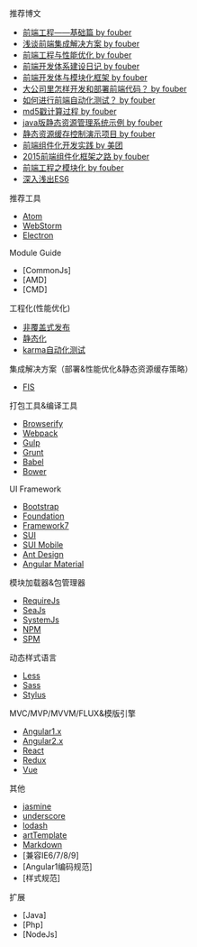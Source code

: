 推荐博文
- [前端工程——基础篇 by fouber](https://github.com/fouber/blog/issues/10)
- [浅谈前端集成解决方案 by fouber](https://github.com/fouber/blog/issues/1)
- [前端工程与性能优化 by fouber](https://github.com/fouber/blog/issues/3)
- [前端开发体系建设日记 by fouber](https://github.com/fouber/blog/issues/2)
- [前端开发体与模块化框架 by fouber](https://github.com/fouber/blog/issues/4)
- [大公司里怎样开发和部署前端代码？ by fouber](https://github.com/fouber/blog/issues/6)
- [如何进行前端自动化测试？ by fouber](https://github.com/fouber/blog/issues/7)
- [md5戳计算过程 by fouber](https://github.com/fouber/blog/issues/5)
- [java版静态资源管理系统示例 by fouber](https://github.com/fouber/fis-java-jsp)
- [静态资源缓存控制演示项目 by fouber](https://github.com/fouber/static-resource-digest-project)
- [前端组件化开发实践 by 美团](http://tech.meituan.com/frontend-component-practice.html)
- [2015前端组件化框架之路 by fouber](https://github.com/xufei/blog/issues/19)
- [前端工程之模块化 by fouber](http://fex.baidu.com/blog/2014/03/fis-module/)
- [深入浅出ES6](http://www.infoq.com/cn/articles/es6-in-depth-an-introduction)

推荐工具
- [Atom](https://atom.io/)
- [WebStorm](https://www.jetbrains.com/webstorm/)
- [Electron](http://electron.atom.io/)

Module Guide
- [CommonJs]
- [AMD]
- [CMD]

工程化(性能优化)
- [非覆盖式发布](https://www.zhihu.com/question/20790576/answer/32602154)
- [静态化](https://www.zhihu.com/question/34388831)
- [karma自动化测试](https://github.com/karma-runner/karma)

集成解决方案（部署&性能优化&静态资源缓存策略）
- [FIS](http://fis.baidu.com/)

打包工具&编译工具
- [Browserify](http://browserify.org/)
- [Webpack](http://webpack.github.io/)
- [Gulp](http://gulpjs.com/)
- [Grunt](http://gruntjs.com/)
- [Babel](http://babeljs.io/)
- [Bower](https://bower.io/)

UI Framework
- [Bootstrap](http://bootcss.com)
- [Foundation](http://foundation.zurb.com/)
- [Framework7](http://framework7.taobao.org/)
- [SUI](sui.taobao.org)
- [SUI Mobile](http://m.sui.taobao.org/)
- [Ant Design](https://ant.design)
- [Angular Material](https://material.angularjs.org/latest/)

模块加载器&包管理器
- [RequireJs](http://requirejs.org/)
- [SeaJs](http://seajs.org/docs/)
- [SystemJs](https://github.com/systemjs/systemjs)
- [NPM](https://www.npmjs.com/)
- [SPM](https://github.com/spmjs/spmjs.io/)

动态样式语言
- [Less](http://lesscss.cn/)
- [Sass](https://github.com/sass/sass)
- [Stylus](https://github.com/stylus/stylus)

MVC/MVP/MVVM/FLUX&模版引擎
- [Angular1.x](https://github.com/angular/angular.js)
- [Angular2.x](https://github.com/angular/angular)
- [React](https://github.com/facebook/react)
- [Redux](https://github.com/reactjs/redux)
- [Vue](https://github.com/vuejs/vue)

其他
- [jasmine](https://jasmine.github.io/)
- [underscore](https://github.com/jashkenas/underscore)
- [lodash](https://github.com/lodash/lodash)
- [artTemplate](https://github.com/aui/artTemplate)
- [Markdown](http://www.appinn.com/markdown/)
- [兼容IE6/7/8/9]
- [Angular1编码规范]
- [样式规范]

扩展
- [Java]
- [Php]
- [NodeJs]
